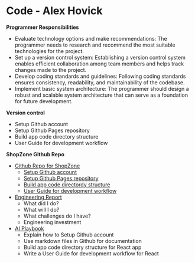 # Code - Alex Hovick

**Programmer Responsibilities**

* Evaluate technology options and make recommendations: The programmer needs to research and recommend the most suitable technologies for the project.
* Set up a version control system: Establishing a version control system enables efficient collaboration among team members and helps track changes made to the project.
* Develop coding standards and guidelines: Following coding standards ensures consistency, readability, and maintainability of the codebase.
* Implement basic system architecture: The programmer should design a robust and scalable system architecture that can serve as a foundation for future development.

**Version control**

- Setup Github account
- Setup Github Pages repository
- Build app code directory structure
- User Guide for development workflow


**ShopZone Github Repo**

* [Github Repo for ShopZone](../../Index.md)
    * [Setup Github account](../../GithubSetup.md)
    * [Setup Github Pages repository](../../GithubRepo.md)
    * [Build app code directordy structure](../../AppCode.md)
    * [User Guide for development workflow](../../Workflow.md)
* [Engineering Report](Report.md)
    * What did I do?
    * What will I do?
    * What challenges do I have?
    * Engineering investment
* [AI Playbook](AI.md)
    - Explain how to Setup Github account
    - Use markdown files in Github for documentation
    - Build app code directory structure for React app
    - Write a User Guide for development workflow for React
